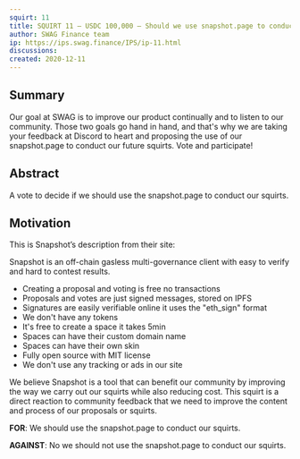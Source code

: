 ```yaml
---
squirt: 11
title: SQUIRT 11 — USDC 100,000 — Should we use snapshot.page to conduct our squirts? (December 11th — December 17th)
author: SWAG Finance team
ip: https://ips.swag.finance/IPS/ip-11.html
discussions: 
created: 2020-12-11
---
```


## Summary
Our goal at SWAG is to improve our product continually and to listen to our community. Those two goals go hand in hand, and that's why we are taking your feedback at Discord to heart and proposing the use of our snapshot.page to conduct our future squirts. Vote and participate!


## Abstract
A vote to decide if we should use the snapshot.page to conduct our squirts.

## Motivation
This is Snapshot’s description from their site: 

Snapshot is an off-chain gasless multi-governance client with easy to verify and hard to contest results.

- Creating a proposal and voting is free no transactions
- Proposals and votes are just signed messages, stored on IPFS
- Signatures are easily verifiable online it uses the "eth_sign" format
- We don't have any tokens
- It's free to create a space it takes 5min
- Spaces can have their custom domain name
- Spaces can have their own skin
- Fully open source with MIT license
- We don't use any tracking or ads in our site

We believe Snapshot is a tool that can benefit our community by improving the way we carry out our squirts while also reducing cost. This squirt is a direct reaction to community feedback that we need to improve the content and process of our proposals or squirts. 


**FOR**: We should use the snapshot.page to conduct our squirts.

**AGAINST**: No we should not use the snapshot.page to conduct our squirts.